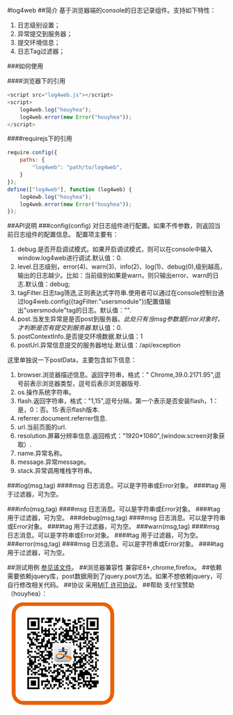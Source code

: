 #log4web
##简介
基于浏览器端的console的日志记录组件。支持如下特性：

1. 日志级别设置；
2. 异常提交到服务器；
3. 提交环境信息；
4. 日志Tag过滤器；

###如何使用


####浏览器下的引用
```js
<script src="log4web.js"></script>
<script>
    log4web.log("houyhea");
    log4web.error(new Error("houyhea"));
</script>
```
####requirejs下的引用
```js
require.config({
    paths: {
        "log4web": "path/to/log4web",
    }
});
define(["log4web"], function (log4web) {
    log4ewb.log("houyhea");
    log4web.error(new Error("houyhea"));
});
```

##API说明
###config(config)
对日志组件进行配置。如果不传参数，则返回当前日志组件的配置信息。
配置项主要有：

1. debug.是否开启调试模式。如果开启调试模式，则可以在console中输入window.log4web进行调试.默认值：0.
2. level.日志级别，error(4)、warn(3)、info(2)、log(1)、debug(0),级别越高，输出的日志越少。比如：当前级别如果是warn，则只输出error、warn的日志.默认值：debug;
3. tagFilter.日志tag筛选,正则表达式字符串.使用者可以通过在console控制台通过log4web.config({tagFilter:"usersmodule"})配置值输出"usersmodule"tag的日志。默认值："".
4. post.当发生异常是是否post到服务器。*此处只有当msg参数是Error对象时，才判断是否有提交到服务器*.默认值：0.
5. postContextInfo.是否提交环境数据.默认值：1
6. postUrl.异常信息提交的服务器地址.默认值：/api/exception

这里单独说一下postData，主要包含如下信息：

1. browser.浏览器描述信息。返回字符串，格式：" Chrome,39.0.2171.95",逗号前表示浏览器类型，逗号后表示浏览器版号.
2. os.操作系统字符串。
3. flash.返回字符串，格式："1,15",逗号分隔，第一个表示是否安装flash，1：是，0：否。15:表示flash版本.
4. referrer.document.referrer信息.
5. url.当前页面的url.
6. resolution.屏幕分辨率信息.返回格式："1920*1080",(window.screen对象获取）.
7. name.异常名称。
8. message.异常message。
9. stack.异常调用堆栈字符串。

###log(msg,tag)
####msg
日志消息。可以是字符串或Error对象。
####tag
用于过滤器，可为空。

###info(msg,tag)
####msg
日志消息。可以是字符串或Error对象。
####tag
用于过滤器，可为空。
###debug(msg,tag)
####msg
日志消息。可以是字符串或Error对象。
####tag
用于过滤器，可为空。
###warn(msg,tag)
####msg
日志消息。可以是字符串或Error对象。
####tag
用于过滤器，可为空。
###error(msg,tag)
####msg
日志消息。可以是字符串或Error对象。
####tag
用于过滤器，可为空。


##测试用例
[参见该文件](https://github.com/houyhea/log4web/blob/master/test/unitTest.html)。
##浏览器兼容性
兼容IE8+,chrome,firefox。
##依赖
需要依赖jquery库，post数据用到了jquery.post方法。如果不想依赖jquery，可自行修改相关代码。
##协议
采用[MIT 许可协议](https://github.com/houyhea/log4web/blob/master/LICENSE)。
##帮助
支付宝赞助（houyhea）：  
![赞助](https://raw.githubusercontent.com/houyhea/lab/master/alipayqrcode.png)